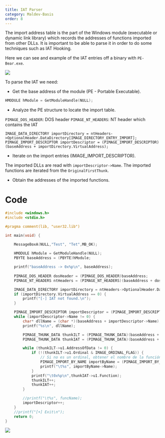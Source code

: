 ```yaml
---
title: IAT Parser
category: Maldev-Basis
order: 8
---
```


The import address table is the part of the Windows module (executable or dynamic link library) which records the addresses of functions imported from other DLLs. It is important to be able to parse it in order to do some techniques such as IAT Hooking.

Here we can see and example of the IAT entries off a binary with `PE-Bear.exe`.

![](/rtnotes/images/iat-example.png)

To parse the IAT we need:

* Get the base address of the module (PE - Portable Executable).

```cpp
HMODULE hModule = GetModuleHandle(NULL);
```

* Analyze the PE structure to locate the import table.


`PIMAGE_DOS_HEADER`: DOS header
`PIMAGE_NT_HEADERS`: NT header which contains the IAT

```
IMAGE_DATA_DIRECTORY importDirectory = ntHeaders->OptionalHeader.DataDirectory[IMAGE_DIRECTORY_ENTRY_IMPORT];
PIMAGE_IMPORT_DESCRIPTOR importDescriptor = (PIMAGE_IMPORT_DESCRIPTOR)(baseAddress + importDirectory.VirtualAddress);
```

* Iterate on the import entries (IMAGE_IMPORT_DESCRIPTOR).

The imported DLLs are read with `importDescriptor->Name`.
The imported functions are iterated from the  `OriginalFirstThunk`.

* Obtain the addresses of the imported functions.

# Code

```cpp
#include <windows.h>
#include <stdio.h>

#pragma comment(lib, "user32.lib")

int main(void) {

    MessageBoxA(NULL,"Test", "Tet",MB_OK);
    
    HMODULE hModule = GetModuleHandle(NULL);
    PBYTE baseAddress = (PBYTE)hModule;

    printf("baseAddress -> 0x%p\n", baseAddress);
    
    PIMAGE_DOS_HEADER dosHeader = (PIMAGE_DOS_HEADER)baseAddress;
    PIMAGE_NT_HEADERS ntHeaders = (PIMAGE_NT_HEADERS)(baseAddress + dosHeader->e_lfanew);

    IMAGE_DATA_DIRECTORY importDirectory = ntHeaders->OptionalHeader.DataDirectory[IMAGE_DIRECTORY_ENTRY_IMPORT];
    if (importDirectory.VirtualAddress == 0) {
        printf("[-] IAT not found.\n");
    }

    PIMAGE_IMPORT_DESCRIPTOR importDescriptor = (PIMAGE_IMPORT_DESCRIPTOR)(baseAddress + importDirectory.VirtualAddress);
    while (importDescriptor->Name != 0) {
        char* dllName = (char *)(baseAddress + importDescriptor->Name);
        printf("%s\n", dllName);

        PIMAGE_THUNK_DATA thunkILT = (PIMAGE_THUNK_DATA)(baseAddress + importDescriptor->OriginalFirstThunk);
        PIMAGE_THUNK_DATA thunkIAT = (PIMAGE_THUNK_DATA)(baseAddress + importDescriptor->FirstThunk);

        while (thunkILT->u1.AddressOfData != 0) {
            if (!(thunkILT->u1.Ordinal & IMAGE_ORDINAL_FLAG)) {
                // Si no es un ordinal, obtener el nombre de la función
                PIMAGE_IMPORT_BY_NAME importByName = (PIMAGE_IMPORT_BY_NAME)(baseAddress + thunkILT->u1.AddressOfData);
                printf("\t%s", importByName->Name);
            }
            printf("\t0x%p\n",thunkIAT->u1.Function);
            thunkILT++;
            thunkIAT++;
        }

        //printf("\t%s", funcName);
        importDescriptor++;
    }
    //printf("[+] Exit\n");
    return 0;
}
```

![](/rtnotes/images/iat-parser.png)